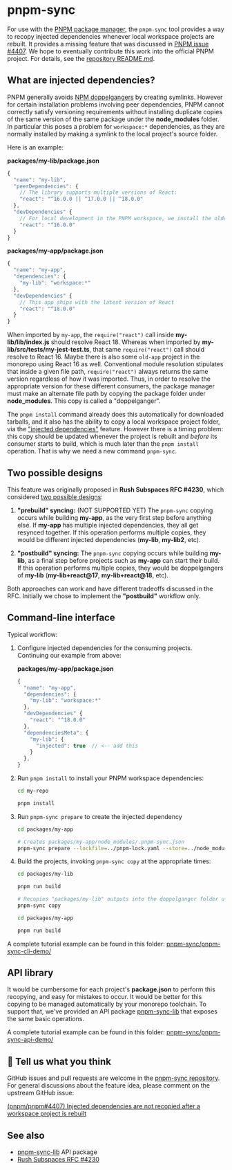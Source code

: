 # pnpm-sync

For use with the [PNPM package manager](https://pnpm.io/), the `pnpm-sync` tool provides a way to recopy injected dependencies whenever local workspace projects are rebuilt.  It provides a missing feature that was discussed in [PNPM issue #4407](https://github.com/pnpm/pnpm/issues/4407). We hope to eventually contribute this work into the official PNPM project.  For details, see the [repository README.md](https://github.com/tiktok/pnpm-sync/blob/main/README.md).

## What are injected dependencies?

PNPM generally avoids [NPM doppelgangers](https://lfx.rushstack.io/pages/concepts/install_models/) by creating symlinks.  However for certain installation problems involving peer dependencies, PNPM cannot correctly satisfy versioning requirements without installing duplicate copies of the same version of the same package under the **node_modules** folder.  In particular this poses a problem for `workspace:*` dependencies, as they are normally installed by making a symlink to the local project's source folder.

Here is an example:

**packages/my-lib/package.json**
```js
{
  "name": "my-lib",
  "peerDependencies": {
    // The library supports multiple versions of React:
    "react": "^16.0.0 || ^17.0.0 || ^18.0.0"
  },
  "devDependencies" {
    // For local development in the PNPM workspace, we install the oldest one:
    "react": "^16.0.0"
  }
}
```

**packages/my-app/package.json**
```js
{
  "name": "my-app",
  "dependencies": {
    "my-lib": "workspace:*"
  },
  "devDependencies" {
    // This app ships with the latest version of React
    "react": "^18.0.0"
  }
}
```

When imported by `my-app`, the `require("react")` call inside **my-lib/lib/index.js** should resolve React 18.  Whereas when imported by **my-lib/src/tests/my-jest-test.ts**, that same `require("react")` call should resolve to React 16.  Maybe there is also some `old-app` project in the monorepo using React 16 as well.  Conventional module resolution stipulates that inside a given file path, `require("react")` always returns the same version regardless of how it was imported.  Thus, in order to resolve the appropriate version for these different consumers, the package manager must make an alternate file path by copying the package folder under **node_modules**. This copy is called a "doppelganger".

The `pnpm install` command already does this automatically for downloaded tarballs, and it also has the ability to copy a local workspace project folder, via the ["injected dependencies"](https://pnpm.io/package_json#dependenciesmetainjected) feature.  However there is a timing problem:  this copy should be updated whenever the project is rebuilt and *before* its consumer starts to build, which is much later than the `pnpm install` operation.  That is why we need a new command `pnpm-sync`.

## Two possible designs

This feature was originally proposed in **Rush Subspaces RFC #4230**, which considered [two possible designs](https://github.com/microsoft/rushstack/blob/main/common/docs/rfcs/rfc-4230-rush-subspaces.md#observation-1-we-need-a-postbuild-event):


1. **"prebuild" syncing:** (NOT SUPPORTED YET)  The `pnpm-sync` copying occurs while building **my-app**, as the very first step before anything else.  If **my-app** has multiple injected dependencies, they all get resynced together.  If this operation performs multiple copies, they would be different injected dependencies (**my-lib**, **my-lib2**, etc).

2. **"postbuild" syncing:**  The `pnpm-sync` copying occurs while building **my-lib**, as a final step before projects such as **my-app** can start their build.  If this operation performs multiple copies, they would be doppelgangers of **my-lib** (**my-lib+react@17**, **my-lib+react@18**, etc).

Both approaches can work and have different tradeoffs discussed in the RFC.  Initially we chose to implement the **"postbuild"** workflow only.


## Command-line interface

Typical workflow:

1. Configure injected dependencies for the consuming projects.  Continuing our example from above:

   **packages/my-app/package.json**
   ```js
   {
     "name": "my-app",
     "dependencies": {
       "my-lib": "workspace:*"
     },
     "devDependencies" {
       "react": "^18.0.0"
     },
     "dependenciesMeta": {
       "my-lib": {
         "injected": true  // <-- add this
       }
     },
   }
   ```

2. Run `pnpm install` to install your PNPM workspace dependencies:

   ```bash
   cd my-repo

   pnpm install
   ```

3. Run `pnpm-sync prepare` to create the injected dependency

   ```bash
   cd packages/my-app

   # Creates packages/my-app/node_modules/.pnpm-sync.json
   pnpm-sync prepare --lockfile=../pnpm-lock.yaml --store=../node_modules/.pnpm
   ```

4. Build the projects, invoking `pnpm-sync copy` at the appropriate times:

   ```bash
   cd packages/my-lib

   pnpm run build

   # Recopies "packages/my-lib" outputs into the doppelganger folder under "my-app/node_modules"
   pnpm-sync copy
   ```

   ```bash
   cd packages/my-app

   pnpm run build
   ```

A complete tutorial example can be found in this folder: [pnpm-sync/pnpm-sync-cli-demo/](https://github.com/tiktok/pnpm-sync/tree/main/pnpm-sync-cli-demo)

## API library

It would be cumbersome for each project's **package.json** to perform this recopying, and easy for mistakes to occur.  It would be better for this copying to be managed automatically by your monorepo toolchain.  To support that, we've provided an API package [pnpm-sync-lib](https://www.npmjs.com/package/pnpm-sync-lib) that exposes the same basic operations.

A complete tutorial example can be found in this folder: [pnpm-sync/pnpm-sync-api-demo/](https://github.com/tiktok/pnpm-sync/tree/main/pnpm-sync-api-demo)

## 💬 Tell us what you think

GitHub issues and pull requests are welcome in the [pnpm-sync repository](https://github.com/tiktok/pnpm-sync/).  For general discussions about the feature idea, please comment on the upstream GitHub issue:

[(pnpm/pnpm#4407) Injected dependencies are not recopied after a workspace project is rebuilt](https://github.com/pnpm/pnpm/issues/4407)

## See also

- [pnpm-sync-lib](https://www.npmjs.com/package/pnpm-sync-lib) API package
- [Rush Subspaces RFC #4230](https://github.com/microsoft/rushstack/blob/main/common/docs/rfcs/rfc-4230-rush-subspaces.md)
